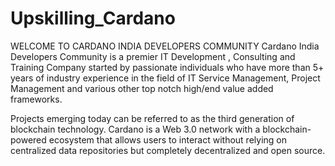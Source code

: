 # Upskilling_Cardano
WELCOME TO CARDANO INDIA DEVELOPERS COMMUNITY
Cardano India Developers Community is a premier IT Development , Consulting and Training Company started by passionate individuals who have more than 5+ years of industry experience in the field of IT Service Management, Project Management and various other top notch high/end value added frameworks.

Projects emerging today can be referred to as the third generation of blockchain technology. Cardano is a Web 3.0 network with a blockchain-powered ecosystem that allows users to interact without relying on centralized data repositories but completely decentralized and open source.

